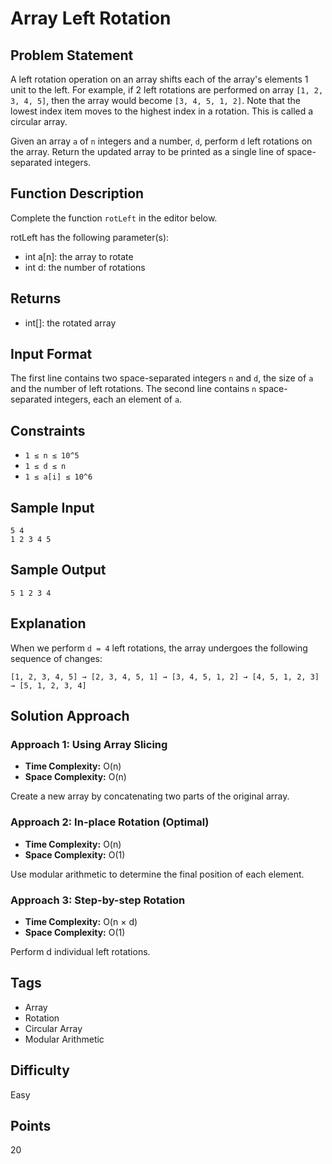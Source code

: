 # Array Left Rotation

## Problem Statement

A left rotation operation on an array shifts each of the array's elements 1 unit to the left. For example, if 2 left rotations are performed on array `[1, 2, 3, 4, 5]`, then the array would become `[3, 4, 5, 1, 2]`. Note that the lowest index item moves to the highest index in a rotation. This is called a circular array.

Given an array `a` of `n` integers and a number, `d`, perform `d` left rotations on the array. Return the updated array to be printed as a single line of space-separated integers.

## Function Description

Complete the function `rotLeft` in the editor below.

rotLeft has the following parameter(s):
- int a[n]: the array to rotate
- int d: the number of rotations

## Returns
- int[]: the rotated array

## Input Format
The first line contains two space-separated integers `n` and `d`, the size of `a` and the number of left rotations.
The second line contains `n` space-separated integers, each an element of `a`.

## Constraints
- `1 ≤ n ≤ 10^5`
- `1 ≤ d ≤ n`
- `1 ≤ a[i] ≤ 10^6`

## Sample Input
```
5 4
1 2 3 4 5
```

## Sample Output
```
5 1 2 3 4
```

## Explanation
When we perform `d = 4` left rotations, the array undergoes the following sequence of changes:
```
[1, 2, 3, 4, 5] → [2, 3, 4, 5, 1] → [3, 4, 5, 1, 2] → [4, 5, 1, 2, 3] → [5, 1, 2, 3, 4]
```

## Solution Approach

### Approach 1: Using Array Slicing
- **Time Complexity:** O(n)
- **Space Complexity:** O(n)

Create a new array by concatenating two parts of the original array.

### Approach 2: In-place Rotation (Optimal)
- **Time Complexity:** O(n)
- **Space Complexity:** O(1)

Use modular arithmetic to determine the final position of each element.

### Approach 3: Step-by-step Rotation
- **Time Complexity:** O(n × d)
- **Space Complexity:** O(1)

Perform d individual left rotations.

## Tags
- Array
- Rotation
- Circular Array
- Modular Arithmetic

## Difficulty
Easy

## Points
20